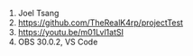 1. Joel Tsang
2. https://github.com/TheRealK4rp/projectTest
3. https://youtu.be/m01Lvl1atSI 
4. OBS 30.0.2, VS Code
